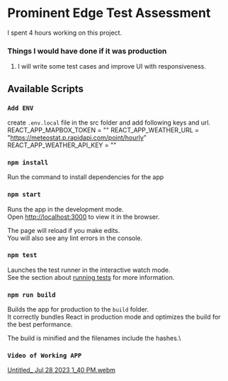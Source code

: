 # Prominent Edge Test Assessment

I spent 4 hours working on this project.

### Things I would have done if it was production

1. I will write some test cases and improve UI with responsiveness.

###

## Available Scripts

### `Add ENV`

create `.env.local` file in the src folder and add following keys and url.
REACT_APP_MAPBOX_TOKEN = ""
REACT_APP_WEATHER_URL = "https://meteostat.p.rapidapi.com/point/hourly"
REACT_APP_WEATHER_API_KEY = ""

### `npm install`

Run the command to install dependencies for the app

### `npm start`

Runs the app in the development mode.\
Open [http://localhost:3000](http://localhost:3000) to view it in the browser.

The page will reload if you make edits.\
You will also see any lint errors in the console.

### `npm test`

Launches the test runner in the interactive watch mode.\
See the section about [running tests](https://facebook.github.io/create-react-app/docs/running-tests) for more information.

### `npm run build`

Builds the app for production to the `build` folder.\
It correctly bundles React in production mode and optimizes the build for the best performance.

The build is minified and the filenames include the hashes.\
### `Video of Working APP`
[Untitled_ Jul 28 2023 1_40 PM.webm](https://github.com/Dariandev1227/prominent-911-analysis/assets/96605148/ab37fe6e-29d1-4d66-a921-a276013b34c0)
